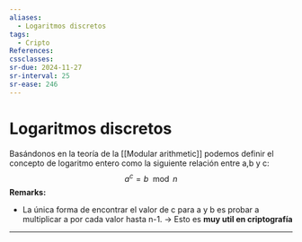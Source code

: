 ```yaml
---
aliases:
  - Logaritmos discretos
tags:
  - Cripto
References: 
cssclasses: 
sr-due: 2024-11-27
sr-interval: 25
sr-ease: 246
---
```

# Logaritmos discretos
Basándonos en la teoría de la [[Modular arithmetic]] podemos definir el concepto de logaritmo entero como la siguiente relación entre a,b y c: 
$$
a^c = b \mod n
$$
**Remarks:**
+ La única forma de encontrar el valor de c para a y b es probar a multiplicar a por cada valor hasta n-1. → Esto es **muy util en criptografía**

***
